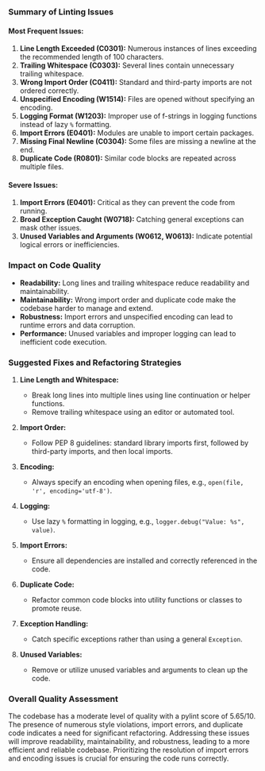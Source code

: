 ### Summary of Linting Issues

#### Most Frequent Issues:
1. **Line Length Exceeded (C0301):** Numerous instances of lines exceeding the recommended length of 100 characters.
2. **Trailing Whitespace (C0303):** Several lines contain unnecessary trailing whitespace.
3. **Wrong Import Order (C0411):** Standard and third-party imports are not ordered correctly.
4. **Unspecified Encoding (W1514):** Files are opened without specifying an encoding.
5. **Logging Format (W1203):** Improper use of f-strings in logging functions instead of lazy `%` formatting.
6. **Import Errors (E0401):** Modules are unable to import certain packages.
7. **Missing Final Newline (C0304):** Some files are missing a newline at the end.
8. **Duplicate Code (R0801):** Similar code blocks are repeated across multiple files.

#### Severe Issues:
1. **Import Errors (E0401):** Critical as they can prevent the code from running.
2. **Broad Exception Caught (W0718):** Catching general exceptions can mask other issues.
3. **Unused Variables and Arguments (W0612, W0613):** Indicate potential logical errors or inefficiencies.

### Impact on Code Quality

- **Readability:** Long lines and trailing whitespace reduce readability and maintainability.
- **Maintainability:** Wrong import order and duplicate code make the codebase harder to manage and extend.
- **Robustness:** Import errors and unspecified encoding can lead to runtime errors and data corruption.
- **Performance:** Unused variables and improper logging can lead to inefficient code execution.

### Suggested Fixes and Refactoring Strategies

1. **Line Length and Whitespace:**
   - Break long lines into multiple lines using line continuation or helper functions.
   - Remove trailing whitespace using an editor or automated tool.

2. **Import Order:**
   - Follow PEP 8 guidelines: standard library imports first, followed by third-party imports, and then local imports.

3. **Encoding:**
   - Always specify an encoding when opening files, e.g., `open(file, 'r', encoding='utf-8')`.

4. **Logging:**
   - Use lazy `%` formatting in logging, e.g., `logger.debug("Value: %s", value)`.

5. **Import Errors:**
   - Ensure all dependencies are installed and correctly referenced in the code.

6. **Duplicate Code:**
   - Refactor common code blocks into utility functions or classes to promote reuse.

7. **Exception Handling:**
   - Catch specific exceptions rather than using a general `Exception`.

8. **Unused Variables:**
   - Remove or utilize unused variables and arguments to clean up the code.

### Overall Quality Assessment

The codebase has a moderate level of quality with a pylint score of 5.65/10. The presence of numerous style violations, import errors, and duplicate code indicates a need for significant refactoring. Addressing these issues will improve readability, maintainability, and robustness, leading to a more efficient and reliable codebase. Prioritizing the resolution of import errors and encoding issues is crucial for ensuring the code runs correctly.